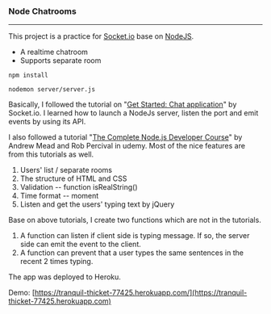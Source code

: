 ### Node Chatrooms
----
This project is a practice for [Socket.io](https://socket.io) base on [NodeJS](https://nodejs.org/en/).

- A realtime chatroom
- Supports separate room

```
npm install

nodemon server/server.js
```

Basically, I followed the tutorial on "[Get Started: Chat application](https://socket.io/get-started/chat/)" by Socket.io.
I learned how to launch a NodeJs server, listen the port and emit events by using its API.

I also followed a tutorial "[The Complete Node.js Developer Course](https://www.udemy.com/the-complete-nodejs-developer-course-2/learn/v4/overview)" by Andrew Mead and Rob Percival in udemy.
Most of the nice features are from this tutorials as well.
1) Users' list / separate rooms
2) The structure of HTML and CSS
3) Validation -- function isRealString()
4) Time format -- moment
5) Listen and get the users' typing text by jQuery

Base on above tutorials, I create two functions which are not in the tutorials.
1)  A function can listen if client side is typing message. If so, the server side can emit the event to the client.
2)  A function can prevent that a user types the same sentences in the recent 2 times typing.

The app was deployed to Heroku.

Demo: [https://tranquil-thicket-77425.herokuapp.com/](https://tranquil-thicket-77425.herokuapp.com)
